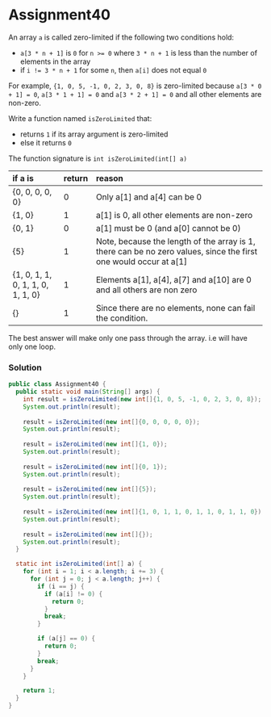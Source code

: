 # Assignment40

An array `a` is called zero-limited if the following two conditions hold:

* `a[3 * n + 1]` is `0` for `n >= 0` where `3 * n + 1` is less than the number of elements in the array
* if `i != 3 * n + 1` for some `n`, then `a[i]` does not equal `0`

For example, `{1, 0, 5, -1, 0, 2, 3, 0, 8}` is zero-limited because `a[3 * 0 + 1] = 0`, `a[3 * 1 + 1] = 0` and `a[3 * 2 + 1] = 0` and all other elements are non-zero.

Write a function named `isZeroLimited` that:

* returns `1` if its array argument is zero-limited
* else it returns `0`

The function signature is `int isZeroLimited(int[] a)`

| if a is | return | reason |
|:-------------|:-------------|:-------------|
| {0, 0, 0, 0, 0} | 0 | Only a[1] and a[4] can be 0 |
| {1, 0} | 1 | a[1] is 0, all other elements are non-zero |
| {0, 1} | 0 | a[1] must be 0 (and a[0] cannot be 0) |
| {5} | 1 | Note, because the length of the array is 1, there can be no zero values, since the first one would occur at a[1] |
| {1, 0, 1, 1, 0, 1, 1, 0, 1, 1, 0} | 1 | Elements a[1], a[4], a[7] and a[10] are 0 and all others are non zero |
| {} | 1 | Since there are no elements, none can fail the condition. |

The best answer will make only one pass through the array. i.e will have only one loop.

### Solution

```java
public class Assignment40 {
  public static void main(String[] args) {
    int result = isZeroLimited(new int[]{1, 0, 5, -1, 0, 2, 3, 0, 8});
    System.out.println(result);
    
    result = isZeroLimited(new int[]{0, 0, 0, 0, 0});
    System.out.println(result);
    
    result = isZeroLimited(new int[]{1, 0});
    System.out.println(result);
    
    result = isZeroLimited(new int[]{0, 1});
    System.out.println(result);
    
    result = isZeroLimited(new int[]{5});
    System.out.println(result);
    
    result = isZeroLimited(new int[]{1, 0, 1, 1, 0, 1, 1, 0, 1, 1, 0});
    System.out.println(result);
    
    result = isZeroLimited(new int[]{});
    System.out.println(result);
  }

  static int isZeroLimited(int[] a) {
    for (int i = 1; i < a.length; i += 3) {
      for (int j = 0; j < a.length; j++) {
        if (i == j) {
          if (a[i] != 0) {
            return 0;
          }
          break;
        }

        if (a[j] == 0) {
          return 0;
        }
        break;
      }
    }

    return 1;
  }
}
```
